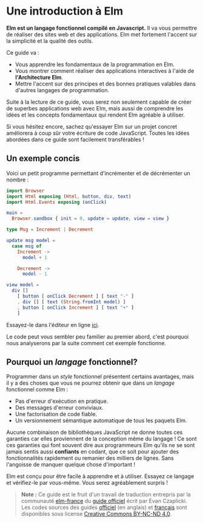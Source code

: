 # Une introduction à Elm

**Elm est un langage fonctionnel compilé en Javascript.** Il va vous permettre de réaliser des sites web et des applications. Elm met fortement l'accent sur la simplicité et la qualité des outils.

Ce guide va :

  - Vous apprendre les fondamentaux de la programmation en Elm.
  - Vous montrer comment réaliser des applications interactives à l'aide de **l'Architecture Elm**.
  - Mettre l'accent sur des principes et des bonnes pratiques valables dans d'autres langages de programmation.

Suite à la lecture de ce guide, vous serez non seulement capable de créer de superbes applications web avec Elm, mais aussi de comprendre les idées et les concepts fondamentaux qui rendent Elm agréable à utiliser.

Si vous hésitez encore, sachez qu'essayer Elm sur un projet concret améliorera à coup sûr votre écriture de code JavaScript. Toutes les idées abordées dans ce guide sont facilement transférables !


## Un exemple concis

Voici un petit programme permettant d'incrémenter et de décrémenter un nombre :

```elm
import Browser
import Html exposing (Html, button, div, text)
import Html.Events exposing (onClick)

main =
  Browser.sandbox { init = 0, update = update, view = view }

type Msg = Increment | Decrement

update msg model =
  case msg of
    Increment ->
      model + 1

    Decrement ->
      model - 1

view model =
  div []
    [ button [ onClick Decrement ] [ text "-" ]
    , div [] [ text (String.fromInt model) ]
    , button [ onClick Increment ] [ text "+" ]
    ]
```

Essayez-le dans l'éditeur en ligne [ici](https://elm-lang.org/examples/buttons).

Le code peut vous sembler peu familier au premier abord, c'est pourquoi nous analyserons par la suite comment cet exemple fonctionne.


## Pourquoi un *langage* fonctionnel?

Programmer dans un *style* fonctionnel présentent certains avantages, mais il y a des choses que vous ne pourrez obtenir que dans un *langage* fonctionnel comme Elm :

  - Pas d'erreur d'exécution en pratique.
  - Des messages d'erreur conviviaux.
  - Une factorisation de code fiable.
  - Un versionnement sémantique automatique de tous les paquets Elm.

Aucune combinaison de bibliothèques JavaScript ne donne toutes ces garanties car elles proviennent de la conception même du langage ! Ce sont ces garanties qui font souvent dire aux programmeurs Elm qu'ils ne se sont jamais sentis aussi **confiants** en codant, que ce soit pour ajouter des fonctionnalités rapidement ou remanier des milliers de lignes. Sans l'angoisse de manquer quelque chose d'important !

Elm est conçu pour être facile à apprendre et à utiliser. Essayez ce langage et vérifiez-le par vous-même. Vous serez agréablement surpris !

> **Note :** Ce guide est le fruit d'un travail de traduction entrepris par la communauté [elm-france](https://elm-france.fr/) du [guide officiel](https://guide.elm-lang.org/) écrit par Evan Czaplicki. Les codes sources des guides [officiel](https://github.com/elm-guides/elm-lang.org) (en anglais) et [français](https://github.com/elm-france/guide.elm-lang.org) sont disponibles sous license [Creative Commons BY-NC-ND 4.0](https://creativecommons.org/licenses/by-nc-nd/4.0).
